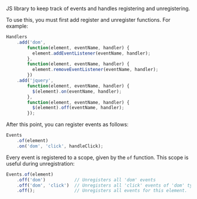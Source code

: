 JS library to keep track of events and handles registering and unregistering.

To use this, you must first add register and unregister functions. For example:
```javascript
Handlers
    .add('dom',
        function(element, eventName, handler) {
          element.addEventListener(eventName, handler);
        },
        function(element, eventName, handler) {
          element.removeEventListener(eventName, handler);
        })
    .add('jquery',
        function(element, eventName, handler) {
          $(element).on(eventName, handler);
        },
        function(element, eventName, handler) {
          $(element).off(eventName, handler);
        });
```

After this point, you can register events as follows:

```javascript
Events
    .of(element)
    .on('dom', 'click', handleClick);
```

Every event is registered to a scope, given by the `of` function. This scope is useful during
unregistration:

```javascript
Events.of(element)
    .off('dom')           // Unregisters all 'dom' events
    .off('dom', 'click')  // Unregisters all 'click' events of 'dom' type.
    .off();               // Unregisters all events for this element.
```
